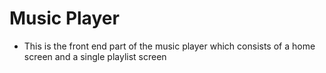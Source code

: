 # Music Player

- This is the front end part of the music player which consists of a home screen and a single playlist screen
